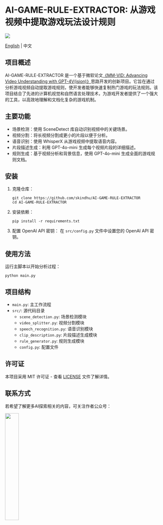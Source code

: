 # AI-GAME-RULE-EXTRACTOR: 从游戏视频中提取游戏玩法设计规则
<img src="https://wechat-account-1251781786.cos.ap-guangzhou.myqcloud.com/ai-game-rule-extractor/game-rule-excutor-font.webp">


[English](README.md) | 中文

## 项目概述

AI-GAME-RULE-EXTRACTOR 是一个基于微软论文[《MM-VID: Advancing Video Understanding with GPT-4V(ision)》](https://arxiv.org/abs/2310.19773)思路开发的创新项目。它旨在通过分析游戏视频自动提取游戏规则，使开发者能够快速复制热门游戏的玩法规则。该项目结合了先进的计算机视觉和自然语言处理技术，为游戏开发者提供了一个强大的工具，以高效地理解和文档化复杂的游戏机制。

## 主要功能

- 场景检测：使用 SceneDetect 库自动识别视频中的关键场景。
- 视频分割：将长视频分割成更小的片段以便于分析。
- 语音识别：使用 WhisperX 从游戏视频中提取语音内容。
- 片段描述生成：利用 GPT-4o-mini 生成每个视频片段的详细描述。
- 规则生成：基于视频分析和背景信息，使用 GPT-4o-mini 生成全面的游戏规则文档。

## 安装

1. 克隆仓库：
   ```
   git clone https://github.com/skindhu/AI-GAME-RULE-EXTRACTOR
   cd AI-GAME-RULE-EXTRACTOR
   ```

2. 安装依赖：
   ```
   pip install -r requirements.txt
   ```

3. 配置 OpenAI API 密钥：
   在 `src/config.py` 文件中设置您的 OpenAI API 密钥。

## 使用方法

运行主脚本以开始分析过程：

```
python main.py
```

## 项目结构

- `main.py`: 主工作流程
- `src/`: 源代码目录
  - `scene_detection.py`: 场景检测模块
  - `video_splitter.py`: 视频分割模块
  - `speech_recognition.py`: 语音识别模块
  - `clip_description.py`: 片段描述生成模块
  - `rule_generator.py`: 规则生成模块
  - `config.py`: 配置文件

## 许可证

本项目采用 MIT 许可证 - 查看 [LICENSE](LICENSE) 文件了解详情。

## 联系方式

若希望了解更多AI探索相关的内容，可关注作者公众号：

<img src="https://wechat-account-1251781786.cos.ap-guangzhou.myqcloud.com/wechat_account.jpeg" width="30%">
